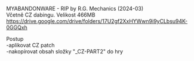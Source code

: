 MYABANDONWARE - RIP by R.G. Mechanics (2024-03)
<br/>
Včetně CZ dabingu. Velikost 466MB https://drive.google.com/drive/folders/17U2gf2XxHYWwn9i9yCLbsu94K-0GGQxh

Postup
<br/>
-aplikovat CZ patch
<br/>
-nakopírovat obsah složky "_CZ-PART2" do hry
